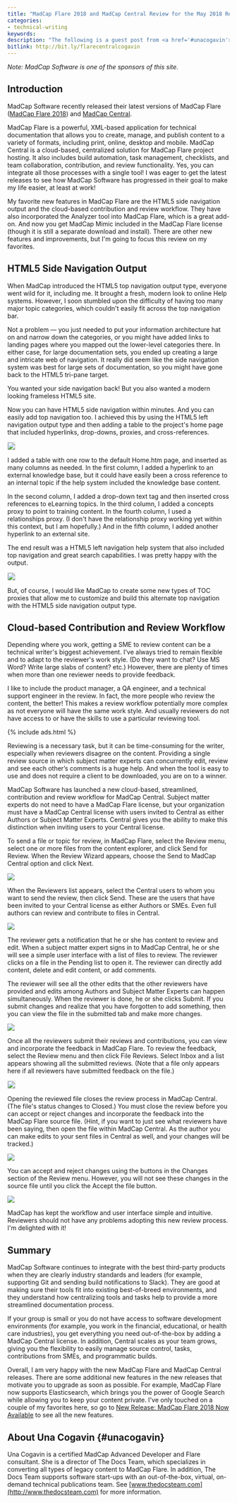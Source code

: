 ```yaml
---
title: "MadCap Flare 2018 and MadCap Central Review for the May 2018 Release -- Guest post"
categories:
- technical-writing
keywords:
description: "The following is a guest post from <a href='#unacogavin'>Una Cogavin</a>, a certified MadCap Advanced Developer and Flare consultant. In this post, Cogavin reviews Flare 2018 and Central and explains the features she finds most useful in these tools."
bitlink: http://bit.ly/flarecentralcogavin
---
```


*Note: MadCap Software is one of the sponsors of this site.*

## Introduction

MadCap Software recently released their latest versions of MadCap Flare ([MadCap Flare 2018](https://www.madcapsoftware.com/products/flare/)) and [MadCap Central](https://www.madcapsoftware.com/products/central/).

MadCap Flare is a powerful, XML-based application for technical documentation that allows you to create, manage, and publish content to a variety of formats, including print, online, desktop and mobile. MadCap Central is a cloud-based, centralized solution for MadCap Flare project hosting. It also includes build automation, task management, checklists, and team collaboration, contribution, and review functionality. Yes, you can integrate all those processes with a single tool! I was eager to get the latest releases to see how MadCap Software has progressed in their goal to make my life easier, at least at work!

My favorite new features in MadCap Flare are the HTML5 side navigation output and the cloud-based contribution and review workflow. They have also incorporated the Analyzer tool into MadCap Flare, which is a great add-on. And now you get MadCap Mimic included in the MadCap Flare license (though it is still a separate download and install). There are other new features and improvements, but I'm going to focus this review on my favorites.

## HTML5 Side Navigation Output

When MadCap introduced the HTML5 top navigation output type, everyone went wild for it, including me. It brought a fresh, modern look to online Help systems. However, I soon stumbled upon the difficulty of having too many major topic categories, which couldn't easily fit across the top navigation bar.

Not a problem &mdash; you just needed to put your information architecture hat on and narrow down the categories, or you might have added links to landing pages where you mapped out the lower-level categories there. In either case, for large documentation sets, you ended up creating a large and intricate web of navigation. It really did seem like the side navigation system was best for large sets of documentation, so you might have gone back to the HTML5 tri-pane target.

You wanted your side navigation back! But you also wanted a modern looking frameless HTML5 site.

Now you can have HTML5 side navigation within minutes. And you can easily add top navigation too. I achieved this by using the HTML5 left navigation output type and then adding a table to the project's home page that included hyperlinks, drop-downs, proxies, and cross-references.

<img src="https://s3.us-west-1.wasabisys.com/idbwmedia.com/images/HTML5-LeftNav-1.png" style="border: 1px solid #dedede"/>

I added a table with one row to the default Home.htm page, and inserted as many columns as needed. In the first column, I added a hyperlink to an external knowledge base, but it could have easily been a cross reference to an internal topic if the help system included the knowledge base content.

In the second column, I added a drop-down text tag and then inserted cross references to eLearning topics. In the third column, I added a concepts proxy to point to training content. In the fourth column, I used a relationships proxy. (I don't have the relationship proxy working yet within this context, but I am hopefully.) And in the fifth column, I added another hyperlink to an external site.

The end result was a HTML5 left navigation help system that also included top navigation and great search capabilities. I was pretty happy with the output.

<img src="https://s3.us-west-1.wasabisys.com/idbwmedia.com/images/HTML5-LeftNav-2.png" style="border: 1px solid #dedede"/>

But, of course, I would like MadCap to create some new types of TOC proxies that allow me to customize and build this alternate top navigation with the HTML5 side navigation output type.

## Cloud-based Contribution and Review Workflow

Depending where you work, getting a SME to review content can be a technical writer's biggest achievement. I've always tried to remain flexible and to adapt to the reviewer's work style. (Do they want to chat? Use MS Word? Write large slabs of content? etc.) However, there are plenty of times when more than one reviewer needs to provide feedback.

I like to include the product manager, a QA engineer, and a technical support engineer in the review. In fact, the more people who review the content, the better! This makes a review workflow potentially more complex as not everyone will have the same work style. And usually reviewers do not have access to or have the skills to use a particular reviewing tool.

{% include ads.html %}

Reviewing is a necessary task, but it can be time-consuming for the writer, especially when reviewers disagree on the content. Providing a single review source in which subject matter experts can concurrently edit, review and see each other’s comments is a huge help. And when the tool is easy to use and does not require a client to be downloaded, you are on to a winner.

MadCap Software has launched a new cloud-based, streamlined, contribution and review workflow for MadCap Central. Subject matter experts do not need to have a MadCap Flare license, but your organization must have a MadCap Central license with users invited to Central as either Authors or Subject Matter Experts. Central gives you the ability to make this distinction when inviting users to your Central license.

To send a file or topic for review, in MadCap Flare, select the Review menu, select one or more files from the content explorer, and click Send for Review. When the Review Wizard appears, choose the Send to MadCap Central option and click Next.

<img src="https://s3.us-west-1.wasabisys.com/idbwmedia.com/images/Flare-Author1.png"/>

When the Reviewers list appears, select the Central users to whom you want to send the review, then click Send. These are the users that have been invited to your Central license as either Authors or SMEs. Even full authors can review and contribute to files in Central.

<img src="https://s3.us-west-1.wasabisys.com/idbwmedia.com/images/Flare-Author2.png"/>

The reviewer gets a notification that he or she has content to review and edit. When a subject matter expert signs in to MadCap Central, he or she will see a simple user interface with a list of files to review. The reviewer clicks on a file in the Pending list to open it. The reviewer can directly add content, delete and edit content, or add comments.

The reviewer will see all the other edits that the other reviewers have provided and edits among Authors and Subject Matter Experts can happen simultaneously. When the reviewer is done, he or she clicks Submit. If you submit changes and realize that you have forgotten to add something, then you can view the file in the submitted tab and make more changes.

<img src="https://s3.us-west-1.wasabisys.com/idbwmedia.com/images/Editor-SME.png"/>

Once all the reviewers submit their reviews and contributions, you can view and incorporate the feedback in MadCap Flare. To review the feedback, select the Review menu and then click File Reviews. Select Inbox and a list appears showing all the submitted reviews. (Note that a file only appears here if all reviewers have submitted feedback on the file.)

<img src="https://s3.us-west-1.wasabisys.com/idbwmedia.com/images/Flare-Author3.png" style="border: 1px solid #dedede"/>

Opening the reviewed file closes the review process in MadCap Central. (The file's status changes to Closed.) You must close the review before you can accept or reject changes and incorporate the feedback into the MadCap Flare source file. (Hint, if you want to just see what reviewers have been saying, then open the file within MadCap Central. As the author you can make edits to your sent files in Central as well, and your changes will be tracked.)

<img src="https://s3.us-west-1.wasabisys.com/idbwmedia.com/images/Flare-Author4.png"/>

You can accept and reject changes using the buttons in the Changes section of the Review menu. However, you will not see these changes in the source file until you click the Accept the file button.

<img src="https://s3.us-west-1.wasabisys.com/idbwmedia.com/images/Flare-Author5.png"/>

MadCap has kept the workflow and user interface simple and intuitive. Reviewers should not have any problems adopting this new review process. I'm delighted with it!

## Summary

MadCap Software continues to integrate with the best third-party products when they are clearly industry standards and leaders (for example, supporting Git and sending build notifications to Slack). They are good at making sure their tools fit into existing best-of-breed environments, and they understand how centralizing tools and tasks help to provide a more streamlined documentation process.

If your group is small or you do not have access to software development environments (for example, you work in the financial, educational, or health care industries), you get everything you need out-of-the-box by adding a MadCap Central license. In addition, Central scales as your team grows, giving you the flexibility to easily manage source control, tasks, contributions from SMEs, and programmatic builds.

Overall, I am very happy with the new MadCap Flare and MadCap Central releases. There are some additional new features in the new releases that motivate you to upgrade as soon as possible. For example, MadCap Flare now supports Elasticsearch, which brings you the power of Google Search while allowing you to keep your content private. I've only touched on a couple of my favorites here, so go to [New Release: MadCap Flare 2018 Now Available](https://www.madcapsoftware.com/madcap-flare-2018/#content) to see all the new features.

## About Una Cogavin {#unacogavin}

Una Cogavin is a certified MadCap Advanced Developer and Flare consultant. She is a director of The Docs Team, which specializes in converting all types of legacy content to MadCap Flare. In addition, The Docs Team supports software start-ups with an out-of-the-box, virtual, on-demand technical publications team. See [www.thedocsteam.com](http://www.thedocsteam.com) for more information.
